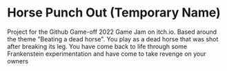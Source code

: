 # Horse Punch Out (Temporary Name)

Project for the Github Game-off 2022 Game Jam on itch.io. Based around the theme "Beating a dead horse". You play as a dead horse that was shot after breaking its leg. You have come back to life through some Frankenstein experimentation and have come to take revenge on your owners
